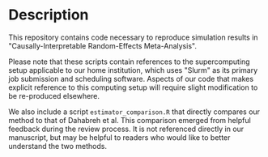 # Description
This repository contains code necessary to reproduce simulation results in "Causally-Interpretable Random-Effects Meta-Analysis". 

Please note that these scripts contain references to the supercomputing setup applicable to our home institution, which uses "Slurm" as its 
primary job submission and scheduling software. Aspects of our code that makes explicit reference to this computing setup will require
slight modification to be re-produced elsewhere.

We also include a script `estimator_comparison.R` that directly compares our method to that of Dahabreh et al. This comparison emerged from
helpful feedback during the review process. It is not referenced directly in our manuscript, but may be helpful to readers
who would like to better understand the two methods.
